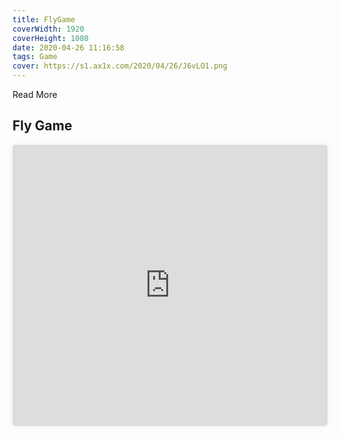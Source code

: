 ```yaml
---
title: FlyGame
coverWidth: 1920
coverHeight: 1080
date: 2020-04-26 11:16:58
tags: Game
cover: https://s1.ax1x.com/2020/04/26/J6vLO1.png
---
```


Read More
<!-- more -->

## Fly Game

<iframe style="width:100%;height:450px;box-shadow:0px 0px 10px #eee;border-radius:5px" src="https://beautiful-code.netlify.app/fly-game/dist/index.html" frameborder="0" allowvr allowfullscreen mozallowfullscreen="true" webkitallowfullscreen="true" onmousewheel="">
</iframe>
